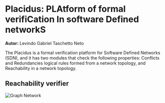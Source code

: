 # Placidus: PLAtform of formal verifiCation In software Defined networkS
__Autor:__ Levindo Gabriel Taschetto Neto

The Placidus is a formal verification platform for Software Defined Networks (SDN), and it has two modules that check the following properties: Conflicts and Redundancies logical rules formed from a network topology, and Reachability in a network topology.

## Reachability verifier 

![Graph Network](reachNeter/src/main/graph_network.png)
